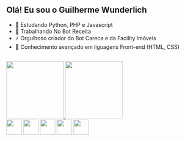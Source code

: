 ## Olá! Eu sou o Guilherme Wunderlich 
- 🌱 Estudando Python, PHP e Javascript
- 🔭 Trabalhando No Bot Receita 
- ⚡ Orgulhoso criador do Bot Careca e da Facility Imóveis
- 💼 Conhecimento avançado em liguagens Front-end (HTML, CSS)

##

<div>
  <a href="https://github.com/wunderlich-15">
  <img height="150em" src="https://github-readme-stats.vercel.app/api?username=wunderlich-15&count_private=true&theme=tokyonight"/>
  <img height="150em" src="https://github-readme-stats.vercel.app/api/top-langs/?username=wunderlich-15&layout=compact&theme=tokyonight"/>
  </a>
</div>

<div>
  <img align="center" height="40" width="40" src="https://cdn.jsdelivr.net/gh/devicons/devicon/icons/php/php-original.svg" />
  <img align="center" height="40" width="40" src="https://cdn.jsdelivr.net/gh/devicons/devicon/icons/python/python-original.svg" />
  <img align="center" height="40" width="40" src="https://cdn.jsdelivr.net/gh/devicons/devicon/icons/html5/html5-original.svg" />
  <img align="center" height="40" width="40" src="https://cdn.jsdelivr.net/gh/devicons/devicon/icons/css3/css3-original.svg" />
  <img align="center" height="40" width="40" src="https://cdn.jsdelivr.net/gh/devicons/devicon/icons/javascript/javascript-original.svg" />
</div>
